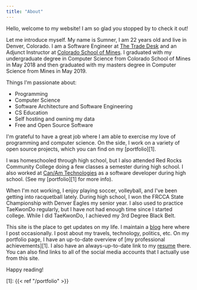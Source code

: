 ```yaml
---
title: "About"
---
```


Hello, welcome to my website! I am so glad you stopped by to check it out!

Let me introduce myself. My name is Sumner, I am 22 years old and live in
Denver, Colorado. I am a Software Engineer at [The Trade
Desk](https://www.thetradedesk.com/) and an Adjunct Instructor at [Colorado
School of Mines](https://mines.edu). I graduated with my undergraduate degree in
Computer Science from Colorado School of Mines in May 2018 and then graduated
with my masters degree in Computer Science from Mines in May 2019.

Things I'm passionate about:

* Programming
* Computer Science
* Software Architecture and Software Engineering
* CS Education
* Self hosting and owning my data
* Free and Open Source Software

I'm grateful to have a great job where I am able to exercise my love of
programming and computer science. On the side, I work on a variety of open
source projects, which you can find on my [portfolio][1].

I was homeschooled through high school, but I also attended Red Rocks Community
College doing a few classes a semester during high school. I also worked at
[Can/Am Technologies](https://canamtechnologies.com/) as a software developer
during high school. (See my [portfolio][1] for more info).

When I'm not working, I enjoy playing soccer, volleyball, and I've been getting
into racquetball lately. During high school, I won the FRCCA State Championship
with Denver Eagles my senior year. I also used to practice TaeKwonDo regularly,
but I have not had enough time since I started college.  While I did TaeKwonDo,
I achieved my 3rd Degree Black Belt.

This site is the place to get updates on my life. I maintain a [blog](/) here
where I post occasionally. I post about my travels, technology, politics, etc.
On my portfolio page, I have an up-to-date overview of [my professional
achievements][1]. I also have an always-up-to-date link to my
[resume](/portfolio/resume.pdf) there. You can also find links to all of the
social media accounts that I actually use from this site.

Happy reading!

[1]: {{< ref "/portfolio" >}}
